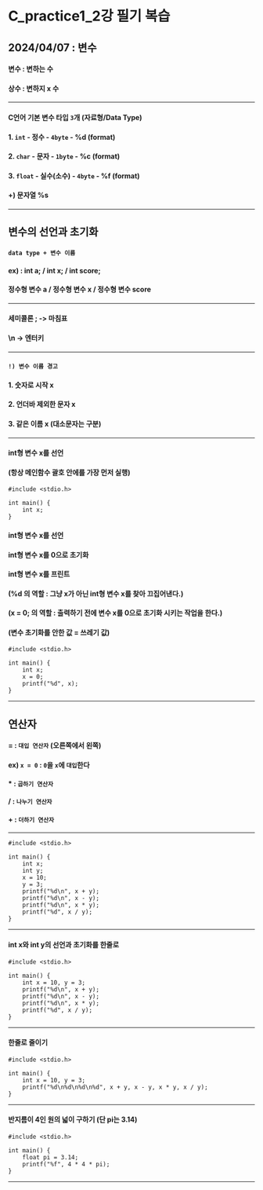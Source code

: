 # C_practice1_2강 필기 복습
2024/04/07 : 변수
----------------------------------------------------------------------
#### 변수 : 변하는 수
#### 상수 : 변하지 x 수
----------------------------------------------------------------------
#### C언어 기본 변수 타입 ```3```개 (자료형/Data Type)
#### 1. ```int``` - 정수 - ```4byte``` - %d (format)
#### 2. ```char``` - 문자 - ```1byte``` - %c (format)
#### 3. ```float``` - 실수(소수) - ```4byte``` - %f (format)
#### +) 문자열 %s
----------------------------------------------------------------------
변수의 선언과 초기화
----------------------------------------------------------------------
#### ```data type + 변수 이름```
#### ex) : int a; / int x; / int score;
#### 정수형 변수 a / 정수형 변수 x / 정수형 변수 score
----------------------------------------------------------------------
#### 세미콜론 ; -> 마침표
#### \n -> 엔터키
----------------------------------------------------------------------
#### ```!) 변수 이름 경고```
#### 1. 숫자로 시작 x
#### 2. 언더바 제외한 문자 x
#### 3. 같은 이름 x (대소문자는 구분)
----------------------------------------------------------------------
#### int형 변수 x를 선언
#### (항상 메인함수 괄호 안에를 가장 먼저 실행)
    #include <stdio.h>

    int main() {
    	int x;
    }
#### int형 변수 x를 선언
#### int형 변수 x를 0으로 초기화
#### int형 변수 x를 프린트
#### (%d 의 역할 : 그냥 x가 아닌 int형 변수 x를 찾아 끄집어낸다.)
#### (x = 0; 의 역할 : 출력하기 전에 변수 x를 0으로 초기화 시키는 작업을 한다.)
#### (변수 초기화를 안한 값 = 쓰레기 값)
    #include <stdio.h>
    
    int main() {
    	int x;
    	x = 0;
    	printf("%d", x);
    }
----------------------------------------------------------------------
연산자
----------------------------------------------------------------------
#### = : ```대입 연산자``` (오른쪽에서 왼쪽)
#### ex) ```x = 0``` : ```0```을 ```x```에 ```대입```한다
#### * : ```곱하기 연산자```
#### / : ```나누기 연산자```
#### + : ```더하기 연산자```
----------------------------------------------------------------------
    #include <stdio.h>
    
    int main() {
    	int x;
    	int y;
    	x = 10;
    	y = 3;
    	printf("%d\n", x + y);
    	printf("%d\n", x - y);
    	printf("%d\n", x * y);
    	printf("%d", x / y);
    }
----------------------------------------------------------------------
#### int x와 int y의 선언과 초기화를 한줄로
    #include <stdio.h>
    
    int main() {
    	int x = 10, y = 3;
    	printf("%d\n", x + y);
    	printf("%d\n", x - y);
	    printf("%d\n", x * y);
	    printf("%d", x / y);
    }
----------------------------------------------------------------------
#### 한줄로 줄이기
    #include <stdio.h>
    
    int main() {
    	int x = 10, y = 3;
    	printf("%d\n%d\n%d\n%d", x + y, x - y, x * y, x / y);
    }
----------------------------------------------------------------------
#### 반지름이 4인 원의 넓이 구하기 (단 pi는 3.14)
    #include <stdio.h>
    
    int main() {
    	float pi = 3.14;
    	printf("%f", 4 * 4 * pi);
    }
----------------------------------------------------------------------



####

